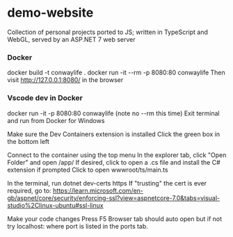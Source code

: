 # demo-website
Collection of personal projects ported to JS; written in TypeScript and WebGL, served by an ASP.NET 7 web server

### Docker
docker build -t conwaylife .
docker run -it --rm -p 8080:80 conwaylife
Then visit http://127.0.0.1:8080/ in the browser

### Vscode dev in Docker
docker run -it -p 8080:80 conwaylife
(note no --rm this time)
Exit terminal and run from Docker for Windows

Make sure the Dev Containers extension is installed
Click the green box in the bottom left

Connect to the container using the top menu
In the explorer tab, click "Open Folder" and open /app/
If desired, click to open a .cs file and install the C# extension if prompted
Click to open wwwroot/ts/main.ts

In the terminal, run dotnet dev-certs https
If "trusting" the cert is ever required, go to:
https://learn.microsoft.com/en-gb/aspnet/core/security/enforcing-ssl?view=aspnetcore-7.0&tabs=visual-studio%2Clinux-ubuntu#ssl-linux

Make your code changes
Press F5
Browser tab should auto open but if not try localhost:<port> where port is listed in the ports tab.
